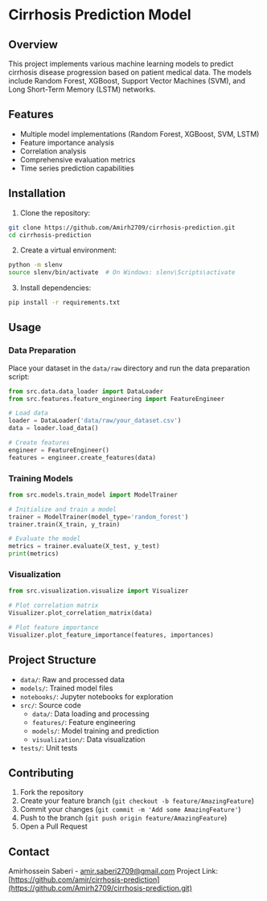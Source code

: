 # Cirrhosis Prediction Model

## Overview
This project implements various machine learning models to predict cirrhosis disease progression based on patient medical data. The models include Random Forest, XGBoost, Support Vector Machines (SVM), and Long Short-Term Memory (LSTM) networks.

## Features
- Multiple model implementations (Random Forest, XGBoost, SVM, LSTM)
- Feature importance analysis
- Correlation analysis
- Comprehensive evaluation metrics
- Time series prediction capabilities

## Installation

1. Clone the repository:
```bash
git clone https://github.com/Amirh2709/cirrhosis-prediction.git
cd cirrhosis-prediction
```

2. Create a virtual environment:
```bash
python -m slenv
source slenv/bin/activate  # On Windows: slenv\Scripts\activate
```

3. Install dependencies:
```bash
pip install -r requirements.txt
```

## Usage

### Data Preparation
Place your dataset in the `data/raw` directory and run the data preparation script:

```python
from src.data.data_loader import DataLoader
from src.features.feature_engineering import FeatureEngineer

# Load data
loader = DataLoader('data/raw/your_dataset.csv')
data = loader.load_data()

# Create features
engineer = FeatureEngineer()
features = engineer.create_features(data)
```

### Training Models
```python
from src.models.train_model import ModelTrainer

# Initialize and train a model
trainer = ModelTrainer(model_type='random_forest')
trainer.train(X_train, y_train)

# Evaluate the model
metrics = trainer.evaluate(X_test, y_test)
print(metrics)
```

### Visualization
```python
from src.visualization.visualize import Visualizer

# Plot correlation matrix
Visualizer.plot_correlation_matrix(data)

# Plot feature importance
Visualizer.plot_feature_importance(features, importances)
```

## Project Structure
- `data/`: Raw and processed data
- `models/`: Trained model files
- `notebooks/`: Jupyter notebooks for exploration
- `src/`: Source code
  - `data/`: Data loading and processing
  - `features/`: Feature engineering
  - `models/`: Model training and prediction
  - `visualization/`: Data visualization
- `tests/`: Unit tests

## Contributing
1. Fork the repository
2. Create your feature branch (`git checkout -b feature/AmazingFeature`)
3. Commit your changes (`git commit -m 'Add some AmazingFeature'`)
4. Push to the branch (`git push origin feature/AmazingFeature`)
5. Open a Pull Request

## Contact
Amirhossein Saberi - amir.saberi2709@gmail.com
Project Link: [https://github.com/amir/cirrhosis-prediction](https://github.com/Amirh2709/cirrhosis-prediction.git)
